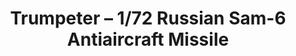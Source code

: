 ---
layout: product
title: "Trumpeter – 1/72 Russian Sam-6 Antiaircraft Missile"
price: "2100" 
desc: "N/A"
img_path: "/assets/img/TRU07109.webp"
brand: "N/A"
available: true
special_offer: false
new: false
soon: false
cat: "010000"
subcat: "013400"
subsubcat: "0N/A"
sifra: "TRU07109"
popular: false
spec: false
---